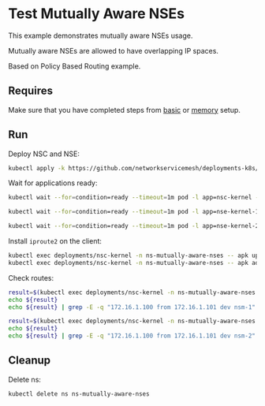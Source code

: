 # Test Mutually Aware NSEs

This example demonstrates mutually aware NSEs usage.

Mutually aware NSEs are allowed to have overlapping IP spaces.

Based on Policy Based Routing example.

## Requires

Make sure that you have completed steps from [basic](../../basic) or [memory](../../memory) setup.

## Run

Deploy NSC and NSE:
```bash
kubectl apply -k https://github.com/networkservicemesh/deployments-k8s/examples/features/mutually-aware-nses?ref=cce92ef94c6d44e8539b6dd87f7c590feba47eb8
```

Wait for applications ready:
```bash
kubectl wait --for=condition=ready --timeout=1m pod -l app=nsc-kernel -n ns-mutually-aware-nses
```
```bash
kubectl wait --for=condition=ready --timeout=1m pod -l app=nse-kernel-1 -n ns-mutually-aware-nses
```
```bash
kubectl wait --for=condition=ready --timeout=1m pod -l app=nse-kernel-2 -n ns-mutually-aware-nses
```

Install `iproute2` on the client:
```bash
kubectl exec deployments/nsc-kernel -n ns-mutually-aware-nses -- apk update
kubectl exec deployments/nsc-kernel -n ns-mutually-aware-nses -- apk add iproute2
```

Check routes:
```bash
result=$(kubectl exec deployments/nsc-kernel -n ns-mutually-aware-nses -- ip r get 172.16.1.100 from 172.16.1.101 ipproto tcp dport 6666)
echo ${result}
echo ${result} | grep -E -q "172.16.1.100 from 172.16.1.101 dev nsm-1"
```

```bash
result=$(kubectl exec deployments/nsc-kernel -n ns-mutually-aware-nses -- ip r get 172.16.1.100 from 172.16.1.101 ipproto udp dport 5555)
echo ${result}
echo ${result} | grep -E -q "172.16.1.100 from 172.16.1.101 dev nsm-2"
```

## Cleanup

Delete ns:
```bash
kubectl delete ns ns-mutually-aware-nses
```
